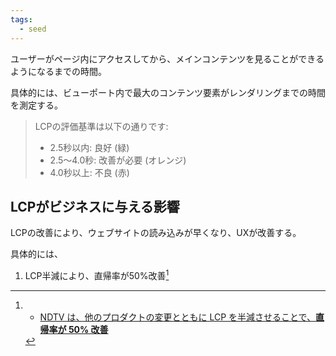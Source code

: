 ```yaml
---
tags:
  - seed
---
```

ユーザーがページ内にアクセスしてから、メインコンテンツを見ることができるようになるまでの時間。

具体的には、ビューポート内で最大のコンテンツ要素がレンダリングまでの時間を測定する。

> LCPの評価基準は以下の通りです[](https://developer.chrome.com/docs/lighthouse/performance/lighthouse-largest-contentful-paint)[](https://www.seohacks.net/blog/14601/):
>
>- 2.5秒以内: 良好 (緑)
>- 2.5〜4.0秒: 改善が必要 (オレンジ)
>- 4.0秒以上: 不良 (赤)

## LCPがビジネスに与える影響

LCPの改善により、ウェブサイトの読み込みが早くなり、UXが改善する。

具体的には、

1. LCP半減により、直帰率が50%改善[^1]


[^1]: - [NDTV は、他のプロダクトの変更とともに LCP を半減させることで、**直帰率が 50% 改善**](https://web.dev/ndtv)
